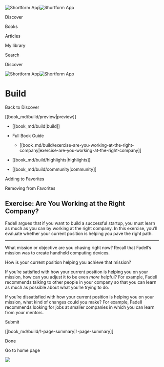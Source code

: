 ![Shortform App](/img/logo.36a2399e.svg)![Shortform App](/img/logo-dark.70c1b072.svg)

Discover

Books

Articles

My library

Search

Discover

![Shortform App](/img/logo.36a2399e.svg)![Shortform App](/img/logo-dark.70c1b072.svg)

# Build

Back to Discover

[[book_md/build/preview|preview]]

  * [[book_md/build|build]]
  * Full Book Guide

    * [[book_md/build/exercise-are-you-working-at-the-right-company|exercise-are-you-working-at-the-right-company]]
  * [[book_md/build/highlights|highlights]]
  * [[book_md/build/community|community]]



Adding to Favorites 

Removing from Favorites 

## Exercise: Are You Working at the Right Company?

Fadell argues that if you want to build a successful startup, you must learn as much as you can by working at the right company. In this exercise, you’ll evaluate whether your current position is helping you pave the right path.

* * *

What mission or objective are you chasing right now? Recall that Fadell’s mission was to create handheld computing devices.

How is your current position helping you achieve that mission?

If you’re satisfied with how your current position is helping you on your mission, how can you adjust it to be even _more_ helpful? For example, Fadell recommends talking to other people in your company so that you can learn as much as possible about what you’re trying to do.

If you’re dissatisfied with how your current position is helping you on your mission, what kind of changes could you make? For example, Fadell recommends looking for jobs at smaller companies in which you can learn from your mentors.

Submit 

[[book_md/build/1-page-summary|1-page-summary]]

Done

Go to home page 

![](https://bat.bing.com/action/0?ti=56018282&Ver=2&mid=546a865d-b9f4-4504-ba90-5326bb8182ca&sid=49fff5b0636c11eeb9c611038afc8668&vid=4a005010636c11ee80c703d4c4a7acd5&vids=0&msclkid=N&pi=0&lg=en-US&sw=800&sh=600&sc=24&nwd=1&tl=Shortform%20%7C%20Book&p=https%3A%2F%2Fwww.shortform.com%2Fapp%2Fbook%2Fbuild%2Fexercise-are-you-working-at-the-right-company&r=&lt=310&evt=pageLoad&sv=1&rn=780864)

